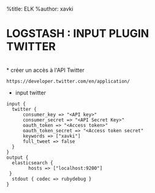 %title: ELK
%author: xavki


# LOGSTASH : INPUT PLUGIN  TWITTER


<br>
* créer un accès à l'API Twitter

```
https://developer.twitter.com/en/application/
```

* input twitter


```
input {
  twitter {
      consumer_key => "<API key>"
      consumer_secret => "<API Secret Key>"
      oauth_token => "<Access token>"
      oauth_token_secret => "<Access token secret"
      keywords => ["xavki"]
      full_tweet => false
  }
}
output {
  elasticsearch {
        hosts => ["localhost:9200"]
 }
  stdout { codec => rubydebug }
}
```

